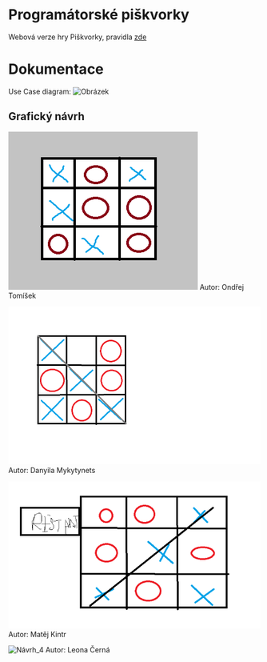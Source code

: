 # Programátorské piškvorky
Webová verze hry Piškvorky, pravidla [zde](https://www.zatrolene-hry.cz/spolecenska-hra/programatorske-piskvorky-13019/)

# Dokumentace
Use Case diagram:
![Obrázek](uscase)

## Grafický návrh
![Návrh_1](TomisekNavrh1.png)
Autor: Ondřej Tomíšek

![Návrh_2](MykytynetsNavrh2.png)
Autor: Danyila Mykytynets

![Návrh_3](Kintr.png)
Autor: Matěj Kintr

![Návrh_4]()
Autor: Leona Černá

